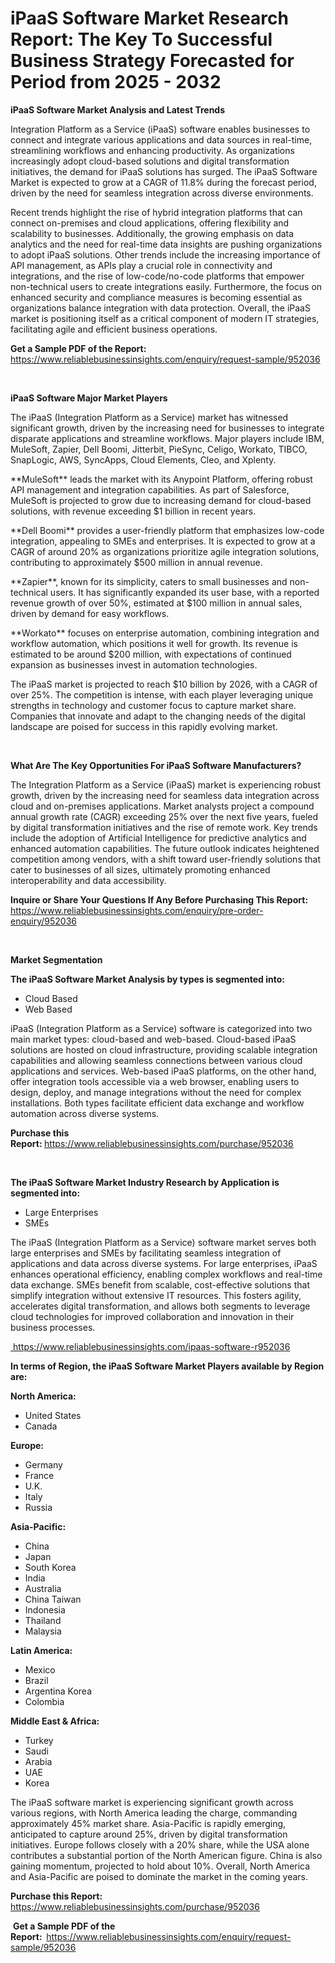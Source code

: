 <p><h1>iPaaS Software Market Research Report: The Key To Successful Business Strategy Forecasted for Period from 2025 - 2032</h1></p><p><strong>iPaaS Software Market Analysis and Latest Trends</strong></p>
<p><p>Integration Platform as a Service (iPaaS) software enables businesses to connect and integrate various applications and data sources in real-time, streamlining workflows and enhancing productivity. As organizations increasingly adopt cloud-based solutions and digital transformation initiatives, the demand for iPaaS solutions has surged. The iPaaS Software Market is expected to grow at a CAGR of 11.8% during the forecast period, driven by the need for seamless integration across diverse environments.</p><p>Recent trends highlight the rise of hybrid integration platforms that can connect on-premises and cloud applications, offering flexibility and scalability to businesses. Additionally, the growing emphasis on data analytics and the need for real-time data insights are pushing organizations to adopt iPaaS solutions. Other trends include the increasing importance of API management, as APIs play a crucial role in connectivity and integrations, and the rise of low-code/no-code platforms that empower non-technical users to create integrations easily. Furthermore, the focus on enhanced security and compliance measures is becoming essential as organizations balance integration with data protection. Overall, the iPaaS market is positioning itself as a critical component of modern IT strategies, facilitating agile and efficient business operations.</p></p>
<p><strong>Get a Sample PDF of the Report:&nbsp;</strong> <a href="https://www.reliablebusinessinsights.com/enquiry/request-sample/952036?utm_campaign=3115&utm_medium=2&utm_source=Github&utm_content=ia&utm_term=17042025&utm_id=ipaas-software">https://www.reliablebusinessinsights.com/enquiry/request-sample/952036</a></p>
<p>&nbsp;</p>
<p><strong>iPaaS Software Major Market Players</strong></p>
<p><p>The iPaaS (Integration Platform as a Service) market has witnessed significant growth, driven by the increasing need for businesses to integrate disparate applications and streamline workflows. Major players include IBM, MuleSoft, Zapier, Dell Boomi, Jitterbit, PieSync, Celigo, Workato, TIBCO, SnapLogic, AWS, SyncApps, Cloud Elements, Cleo, and Xplenty.</p><p>**MuleSoft** leads the market with its Anypoint Platform, offering robust API management and integration capabilities. As part of Salesforce, MuleSoft is projected to grow due to increasing demand for cloud-based solutions, with revenue exceeding $1 billion in recent years.</p><p>**Dell Boomi** provides a user-friendly platform that emphasizes low-code integration, appealing to SMEs and enterprises. It is expected to grow at a CAGR of around 20% as organizations prioritize agile integration solutions, contributing to approximately $500 million in annual revenue.</p><p>**Zapier**, known for its simplicity, caters to small businesses and non-technical users. It has significantly expanded its user base, with a reported revenue growth of over 50%, estimated at $100 million in annual sales, driven by demand for easy workflows.</p><p>**Workato** focuses on enterprise automation, combining integration and workflow automation, which positions it well for growth. Its revenue is estimated to be around $200 million, with expectations of continued expansion as businesses invest in automation technologies.</p><p>The iPaaS market is projected to reach $10 billion by 2026, with a CAGR of over 25%. The competition is intense, with each player leveraging unique strengths in technology and customer focus to capture market share. Companies that innovate and adapt to the changing needs of the digital landscape are poised for success in this rapidly evolving market.</p></p>
<p>&nbsp;</p>
<p><strong>What Are The Key Opportunities For iPaaS Software Manufacturers?</strong></p>
<p><p>The Integration Platform as a Service (iPaaS) market is experiencing robust growth, driven by the increasing need for seamless data integration across cloud and on-premises applications. Market analysts project a compound annual growth rate (CAGR) exceeding 25% over the next five years, fueled by digital transformation initiatives and the rise of remote work. Key trends include the adoption of Artificial Intelligence for predictive analytics and enhanced automation capabilities. The future outlook indicates heightened competition among vendors, with a shift toward user-friendly solutions that cater to businesses of all sizes, ultimately promoting enhanced interoperability and data accessibility.</p></p>
<p><strong>Inquire or Share Your Questions If Any Before Purchasing This Report:</strong> <a href="https://www.reliablebusinessinsights.com/enquiry/pre-order-enquiry/952036?utm_campaign=3115&utm_medium=2&utm_source=Github&utm_content=ia&utm_term=17042025&utm_id=ipaas-software">https://www.reliablebusinessinsights.com/enquiry/pre-order-enquiry/952036</a></p>
<p>&nbsp;</p>
<p><strong>Market Segmentation</strong></p>
<p><strong>The iPaaS Software Market Analysis by types is segmented into:</strong></p>
<p><ul><li>Cloud Based</li><li>Web Based</li></ul></p>
<p><p>iPaaS (Integration Platform as a Service) software is categorized into two main market types: cloud-based and web-based. Cloud-based iPaaS solutions are hosted on cloud infrastructure, providing scalable integration capabilities and allowing seamless connections between various cloud applications and services. Web-based iPaaS platforms, on the other hand, offer integration tools accessible via a web browser, enabling users to design, deploy, and manage integrations without the need for complex installations. Both types facilitate efficient data exchange and workflow automation across diverse systems.</p></p>
<p><strong>Purchase this Report:&nbsp;</strong><a href="https://www.reliablebusinessinsights.com/purchase/952036?utm_campaign=3115&utm_medium=2&utm_source=Github&utm_content=ia&utm_term=17042025&utm_id=ipaas-software">https://www.reliablebusinessinsights.com/purchase/952036</a></p>
<p>&nbsp;</p>
<p><strong>The iPaaS Software Market Industry Research by Application is segmented into:</strong></p>
<p><ul><li>Large Enterprises</li><li>SMEs</li></ul></p>
<p><p>The iPaaS (Integration Platform as a Service) software market serves both large enterprises and SMEs by facilitating seamless integration of applications and data across diverse systems. For large enterprises, iPaaS enhances operational efficiency, enabling complex workflows and real-time data exchange. SMEs benefit from scalable, cost-effective solutions that simplify integration without extensive IT resources. This fosters agility, accelerates digital transformation, and allows both segments to leverage cloud technologies for improved collaboration and innovation in their business processes.</p></p>
<p><a href="https://www.reliablebusinessinsights.com/ipaas-software-r952036?utm_campaign=3115&utm_medium=2&utm_source=Github&utm_content=ia&utm_term=17042025&utm_id=ipaas-software">&nbsp;https://www.reliablebusinessinsights.com/ipaas-software-r952036</a></p>
<p><strong>In terms of Region, the iPaaS Software Market Players available by Region are:</strong></p>
<p>
    <p> <strong> North America: </strong>
        <ul>
            <li>United States</li>
            <li>Canada</li>
        </ul>
        </p> 
    <p> <strong> Europe: </strong>
        <ul>
            <li>Germany</li>
            <li>France</li>
            <li>U.K.</li>
            <li>Italy</li>
            <li>Russia</li>
        </ul>
        </p> 
    <p> <strong> Asia-Pacific: </strong>
        <ul>
            <li>China</li>
            <li>Japan</li>
            <li>South Korea</li>
            <li>India</li>
            <li>Australia</li>
            <li>China Taiwan</li>
            <li>Indonesia</li>
            <li>Thailand</li>
            <li>Malaysia</li>
        </ul>
        </p> 
    <p> <strong> Latin America: </strong>
        <ul>
            <li>Mexico</li>
            <li>Brazil</li>
            <li>Argentina Korea</li>
            <li>Colombia</li>
        </ul>
        </p> 
    <p> <strong> Middle East & Africa: </strong>
        <ul>
            <li>Turkey</li>
            <li>Saudi</li>
            <li>Arabia</li>
            <li>UAE</li>
            <li>Korea</li>
        </ul>
    </p>
    </p>
<p><p>The iPaaS software market is experiencing significant growth across various regions, with North America leading the charge, commanding approximately 45% market share. Asia-Pacific is rapidly emerging, anticipated to capture around 25%, driven by digital transformation initiatives. Europe follows closely with a 20% share, while the USA alone contributes a substantial portion of the North American figure. China is also gaining momentum, projected to hold about 10%. Overall, North America and Asia-Pacific are poised to dominate the market in the coming years.</p></p>
<p><strong>Purchase this Report: </strong><a href="https://www.reliablebusinessinsights.com/purchase/952036?utm_campaign=3115&utm_medium=2&utm_source=Github&utm_content=ia&utm_term=17042025&utm_id=ipaas-software">https://www.reliablebusinessinsights.com/purchase/952036</a></p>
<p>&nbsp;<strong>Get a Sample PDF of the Report:&nbsp;&nbsp;</strong><a href="https://www.reliablebusinessinsights.com/enquiry/request-sample/952036?utm_campaign=3115&utm_medium=2&utm_source=Github&utm_content=ia&utm_term=17042025&utm_id=ipaas-software">https://www.reliablebusinessinsights.com/enquiry/request-sample/952036</a></p>
<p><strong></strong></p>
<p><p></p><p></p><p></p></p>